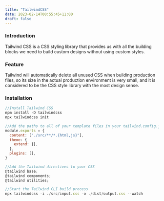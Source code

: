 ```yaml
---
title: "TailwindCSS"
date: 2023-02-14T00:55:45+11:00
draft: false
---
```


### Introduction
Tailwind CSS is a CSS styling library that provides us with all the building blocks we need to build custom designs without using custom styles. 


### Feature
Tailwind will automatically delete all unused CSS when building production files, so its size in the actual production environment is very small, and it is considered to be the CSS style library with the most design sense.


### Installation
```javascript
//Install Tailwind CSS
npm install -D tailwindcss
npx tailwindcss init

//Add the paths to all of your template files in your tailwind.config.js file.
module.exports = {
  content: ["./src/**/*.{html,js}"],
  theme: {
    extend: {},
  },
  plugins: [],
}

//Add the Tailwind directives to your CSS
@tailwind base;
@tailwind components;
@tailwind utilities;

//Start the Tailwind CLI build process
npx tailwindcss -i ./src/input.css -o ./dist/output.css --watch
```